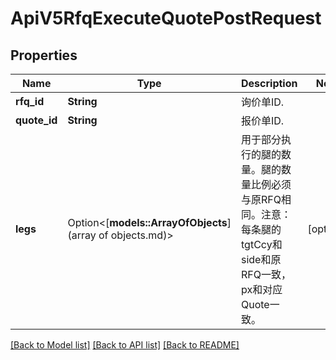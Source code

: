 # ApiV5RfqExecuteQuotePostRequest

## Properties

Name | Type | Description | Notes
------------ | ------------- | ------------- | -------------
**rfq_id** | **String** | 询价单ID.  | 
**quote_id** | **String** | 报价单ID. | 
**legs** | Option<[**models::ArrayOfObjects**](array of objects.md)> | 用于部分执行的腿的数量。腿的数量比例必须与原RFQ相同。注意：每条腿的tgtCcy和side和原RFQ一致，px和对应Quote一致。 | [optional]

[[Back to Model list]](../README.md#documentation-for-models) [[Back to API list]](../README.md#documentation-for-api-endpoints) [[Back to README]](../README.md)


